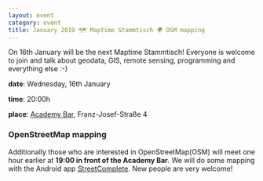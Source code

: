 ```yaml
---
layout: event
category: event
title: January 2019 🗺 Maptime Stammtisch 🌍 OSM mapping
---
```


On 16th January will be the next Maptime Stammtisch! Everyone is welcome to join and talk about geodata, GIS, remote sensing, programming and everything else :-)  

**date**: Wednesday, 16th January

**time**: 20:00h

**place**: [Academy Bar](https://www.openstreetmap.org/node/4742175090), Franz-Josef-Straße 4


### OpenStreetMap mapping

Additionally those who are interested in OpenStreetMap(OSM) will meet one hour earlier at **19:00 in front of the Academy Bar**. We will do some mapping with the Android app [StreetComplete](https://github.com/westnordost/StreetComplete/). New people are very welcome!
